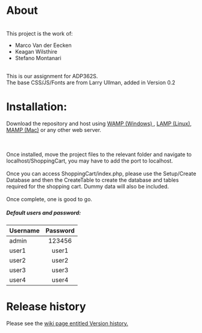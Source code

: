 <h1>About</h1> <br>
This project is the work of: <br>
<ul>
<li> Marco Van der Eecken
<li> Keagan Wilsthire
<li> Stefano Montanari
</ul>
<br>
This is our assignment for ADP362S. <br>
The base CSS/JS/Fonts are from Larry Ullman, added in Version 0.2

<h1>Installation: </h1>
Download the repository and host using <a href="http://www.wampserver.com/en/">WAMP (Windows) </a>, 
<a href="https://www.linux.com/learn/easy-lamp-server-installation">LAMP (Linux)</a>,
<a href="https://www.mamp.info/en/">MAMP (Mac)</a> or any other web server.

<br><br>
Once installed, move the project files to the relevant folder and navigate to 
localhost/ShoppingCart, you may have to add the port to localhost.
<br><br>
Once you can access ShoppingCart/index.php, please use the Setup/Create Database
 and then the CreateTable to create the database and tables required for the shopping cart.
 Dummy data will also be included.
 <br><br>
 Once complete, one is good to go.
 <br>
 <h5> Default users and password:</h5>
 
 
| Username      | Password      |
| ------------- |:-------------:|
| admin         | 123456        |
| user1         | user1         |
| user2         | user2         |
| user3         | user3         |
| user4         | user4         |

<h1> Release history </h1>
Please see the <a href="https://github.com/MarcoVanderEecken/ShoppingCart/wiki/Version-history">
wiki page entitled Version history.</a>
